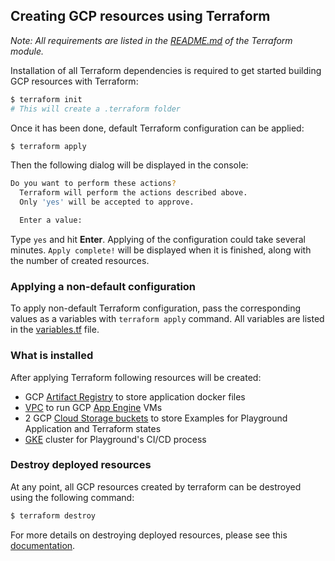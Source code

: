 <!--
    Licensed to the Apache Software Foundation (ASF) under one
    or more contributor license agreements.  See the NOTICE file
    distributed with this work for additional information
    regarding copyright ownership.  The ASF licenses this file
    to you under the Apache License, Version 2.0 (the
    "License"); you may not use this file except in compliance
    with the License.  You may obtain a copy of the License at

      http://www.apache.org/licenses/LICENSE-2.0

    Unless required by applicable law or agreed to in writing,
    software distributed under the License is distributed on an
    "AS IS" BASIS, WITHOUT WARRANTIES OR CONDITIONS OF ANY
    KIND, either express or implied.  See the License for the
    specific language governing permissions and limitations
    under the License.
-->

## Creating GCP resources using Terraform

*Note: All requirements are listed in the [README.md](../README.md) of the Terraform module.*

Installation of all Terraform dependencies is required to get started building GCP resources with Terraform:

```bash
$ terraform init
# This will create a .terraform folder
```

Once it has been done, default Terraform configuration can be applied:

```bash
$ terraform apply
```

Then the following dialog will be displayed in the console:

```bash
Do you want to perform these actions?
  Terraform will perform the actions described above.
  Only 'yes' will be accepted to approve.

  Enter a value:
```

Type `yes` and hit **Enter**. Applying of the configuration could take several minutes. `Apply complete!` will be displayed
when it is finished, along with the number of created resources.

### Applying a non-default configuration

To apply non-default Terraform configuration, pass the corresponding values as a variables with `terraform apply` command.
All variables are listed in the [variables.tf](variables.tf) file.

### What is installed

After applying Terraform following resources will be created:

* GCP [Artifact Registry](https://cloud.google.com/artifact-registry) to store application docker files
* [VPC](https://cloud.google.com/vpc) to run GCP [App Engine](https://cloud.google.com/appengine) VMs
* 2 GCP [Cloud Storage buckets]((https://cloud.google.com/storage/docs/key-terms#buckets)) to store
  Examples for Playground Application and Terraform states
* [GKE](https://cloud.google.com/kubernetes-engine) cluster for Playground's CI/CD process

### Destroy deployed resources

At any point, all GCP resources created by terraform can be destroyed using the following command:

```bash
$ terraform destroy
```

For more details on destroying deployed resources, please see this [documentation](https://www.terraform.io/cli/commands/destroy).

